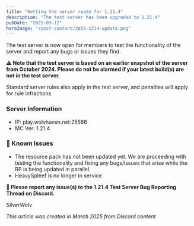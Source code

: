 ```yaml
---
title: "Getting the server ready for 1.21.4"
description: "The test server has been upgraded to 1.21.4"
pubDate: "2025-03-12"
heroImage: "/post-content/2025-1214-update.png"
---
```


The test server is now open for members to test the functionality of the server and report any bugs or issues they find.

**⚠️ Note that the test server is based on an earlier snapshot of the server from October 2024. Please do not be alarmed if your latest build(s) are not in the test server.**

Standard server rules also apply in the test server, and penalties will apply for rule infractions

### Server Information
* IP: play.wolvhaven.net:25566
* MC Ver: 1.21.4

### 👀 Known Issues
* The resource pack has not been updated yet. We are proceeding with testing the functionality and fixing any bugs/issues that arise while the RP is being updated in parallel.
* HeavySpleef is no longer in service

**💬 Please report any issue(s) to the ⁠1.21.4 Test Server Bug Reporting Thread on Discord.**


*SilverWolv*

*This article was created in March 2025 from Discord content*
